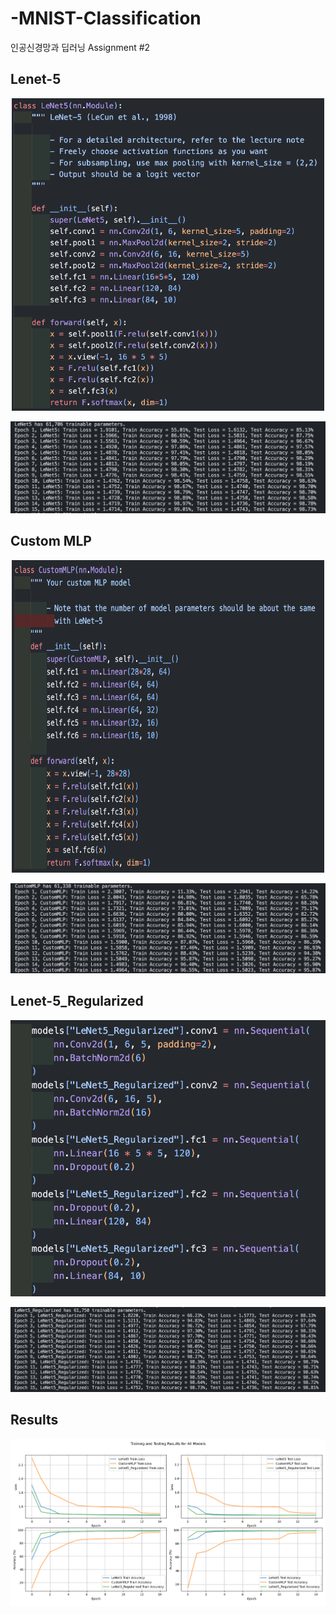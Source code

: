 # -MNIST-Classification
인공신경망과 딥러닝 Assignment #2

## Lenet-5 
<p align="center">
  <img src="./images/lenet5.png" width="500" height="500"/>
</p>

![Lenet-5](./images/lenet5_result.png)

## Custom MLP

<p align="center">
  <img src="./images/custom_mlp.png" width="500" height="500"/>
</p>

![Lenet-5](./images/custom_mlp_result.png)

## Lenet-5_Regularized

![Lenet-5](./images/lenet5_regularized.png)

![Lenet-5](./images/lenet5_regularized_result.png)

## Results

![Lenet-5](./images/full_result.png)

